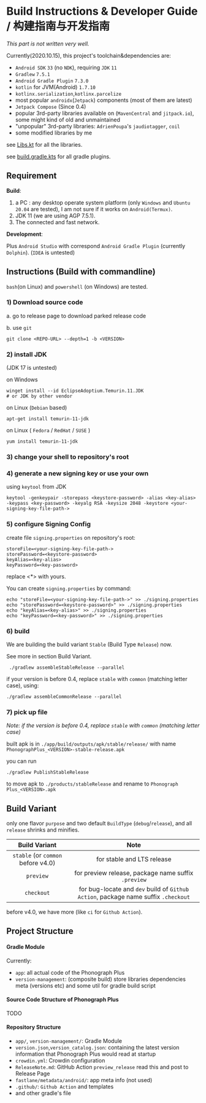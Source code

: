 # **Build Instructions & Developer Guide** / **构建指南与开发指南**

_This part is not written very well._

Currently(2020.10.15), this project's toolchain&dependencies are:

- `Android SDK` `33` (no `NDK`), requiring `JDK` `11`
- `Gradlew` `7.5.1`
- `Android Gradle Plugin` `7.3.0`
- `kotlin` for JVM(Android) `1.7.10`
- `kotlinx.serialization`,`kotlinx.parcelize`
- most popular `androidx`(`Jetpack`) components (most of them are latest)
- `Jetpack Compose` (Since 0.4)
- popular 3rd-party libraries available on (`MavenCentral` and `jitpack.io`), some might kind of old and unmaintained
- "unpopular" 3rd-party libraries: `AdrienPoupa`'s `jaudiotagger`, `coil`
- some modified libraries by me

see [Libs.kt](./version-management/src/java/version/management/Libs.kt) for all the libraries.

see [build.gradle.kts](./build.gradle.kts) for all gradle plugins.

## **Requirement**

**Build**:

1. a PC : any desktop operate system platform (only `Windows` and `Ubuntu 20.04` are tested), I am not sure if it works
   on `Android(Termux)`.
2. JDK 11 (we are using AGP 7.5.1).
3. The connected and fast network.

**Development**:

Plus `Android Studio` with correspond `Android Gradle Plugin` (currently `Dolphin`). (`IDEA` is untested)

## **Instructions (Build with commandline)**

`bash`(on Linux) and `powershell` (on Windows) are tested.

### 1) Download source code

a. go to release page to download parked release code

b. use `git`

```shell
git clone <REPO-URL> --depth=1 -b <VERSION>
```

### 2) install JDK

(JDK 17 is untested)

on Windows

```shell
winget install --id EclipseAdoptium.Temurin.11.JDK
# or JDK by other vendor
```

on Linux (`Debian` based)

```shell
apt-get install temurin-11-jdk
```

on Linux ( `Fedora` / `RedHat` / `SUSE` )

```shell
yum install temurin-11-jdk
```

### 3) change your shell to repository's root

### 4) generate a new signing key or use your own

using `keytool` from JDK

```shell
keytool -genkeypair -storepass <keystore-password> -alias <key-alias> -keypass <key-password> -keyalg RSA -keysize 2048 -keystore <your-signing-key-file-path->
```

### 5) configure Signing Config

create file `signing.properties` on repository's root:

```properties
storeFile=<your-signing-key-file-path->
storePassword=<keystore-password>
keyAlias=<key-alias>
keyPassword=<key-password>
```

replace <\*> with yours.

You can create `signing.properties` by command:

```shell
echo "storeFile=<your-signing-key-file-path->" >> ./signing.properties
echo "storePassword=<keystore-password>" >> ./signing.properties
echo "keyAlias=<key-alias>" >> ./signing.properties
echo "keyPassword=<key-password>" >> ./signing.properties
```

### 6) build

We are building the build variant `Stable` (Build Type `Release`) now.

See more in section Build Variant.

```shell
 ./gradlew assembleStableRelease --parallel
```

if your version is before 0.4, replace `stable` with `common` (matching letter case), using:

```shell
./gradlew assembleCommonRelease --parallel
```

### 7) pick up file

_Note: if the version is before 0.4, replace `stable` with `common` (matching letter case)_

built apk is in `./app/build/outputs/apk/stable/release/` with name `PhonographPlus_<VERSION>-stable-release.apk`

you can run

```shell
./gradlew PublishStableRelease
```

to move apk to `./products/stableRelease` and rename to `Phonograph Plus_<VERSION>.apk`

## Build Variant

only one flavor `purpose` and two default `BuildType` (`debug`/`release`), and all `release` shrinks and minifies.

|           Build Variant            |                                        Note                                        |
|:----------------------------------:|:----------------------------------------------------------------------------------:|
| `stable` (or `common` before v4.0) |                             for stable and LTS release                             |
|             `preview`              |                for preview release, package name suffix `.preview`                 |
|             `checkout`             | for bug-locate and `dev` build of `Github Action`, package name suffix `.checkout` |

before v4.0, we have more (like `ci` for `Github Action`).

## Project Structure

#### Gradle Module

Currently:

- `app`: all actual code of the Phonograph Plus
- `version-management`: (composite build) store libraries dependencies meta (versions etc) and some util for gradle
  build script

#### Source Code Structure of Phonograph Plus

TODO

#### Repository Structure

- `app/`, `version-management/`: Gradle Module
- `version.json`,`version_catalog.json`: containing the latest version information that Phonograph Plus would read at startup
- `crowdin.yml`: Crowdin configuration
- `ReleaseNote.md`: GitHub Action `preview_release` read this and post to Release Page
- `fastlane/metadata/android/`: app meta info (not used)
- `.github/`: `Github Action` and templates
- and other gradle's file
